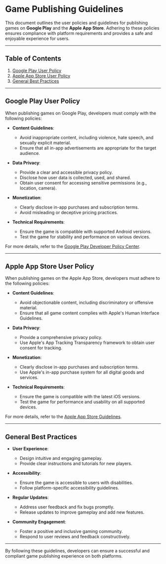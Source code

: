 # Game Publishing Guidelines

This document outlines the user policies and guidelines for publishing games on **Google Play** and the **Apple App Store**. Adhering to these policies ensures compliance with platform requirements and provides a safe and enjoyable experience for users.

---

## Table of Contents
1. [Google Play User Policy](#google-play-user-policy)
2. [Apple App Store User Policy](#apple-app-store-user-policy)
3. [General Best Practices](#general-best-practices)

---

## Google Play User Policy

When publishing games on Google Play, developers must comply with the following policies:

- **Content Guidelines**:
  - Avoid inappropriate content, including violence, hate speech, and sexually explicit material.
  - Ensure that all in-app advertisements are appropriate for the target audience.

- **Data Privacy**:
  - Provide a clear and accessible privacy policy.
  - Disclose how user data is collected, used, and shared.
  - Obtain user consent for accessing sensitive permissions (e.g., location, camera).

- **Monetization**:
  - Clearly disclose in-app purchases and subscription terms.
  - Avoid misleading or deceptive pricing practices.

- **Technical Requirements**:
  - Ensure the game is compatible with supported Android versions.
  - Test the game for stability and performance on various devices.

For more details, refer to the [Google Play Developer Policy Center](https://developer.apple.com/app-store/guidelines/).

---

## Apple App Store User Policy

When publishing games on the Apple App Store, developers must adhere to the following policies:

- **Content Guidelines**:
  - Avoid objectionable content, including discriminatory or offensive material.
  - Ensure that all game content complies with Apple's Human Interface Guidelines.

- **Data Privacy**:
  - Provide a comprehensive privacy policy.
  - Use Apple's App Tracking Transparency framework to obtain user consent for tracking.

- **Monetization**:
  - Clearly disclose in-app purchases and subscription terms.
  - Use Apple's in-app purchase system for all digital goods and services.

- **Technical Requirements**:
  - Ensure the game is compatible with the latest iOS versions.
  - Test the game for performance and usability on all supported devices.

For more details, refer to the [Apple App Store Guidelines](https://developer.apple.com/ios/submit/).

---

## General Best Practices

- **User Experience**:
  - Design intuitive and engaging gameplay.
  - Provide clear instructions and tutorials for new players.

- **Accessibility**:
  - Ensure the game is accessible to users with disabilities.
  - Follow platform-specific accessibility guidelines.

- **Regular Updates**:
  - Address user feedback and fix bugs promptly.
  - Release updates to improve gameplay and add new features.

- **Community Engagement**:
  - Foster a positive and inclusive gaming community.
  - Respond to user reviews and feedback constructively.

---

By following these guidelines, developers can ensure a successful and compliant game publishing experience on both platforms.
